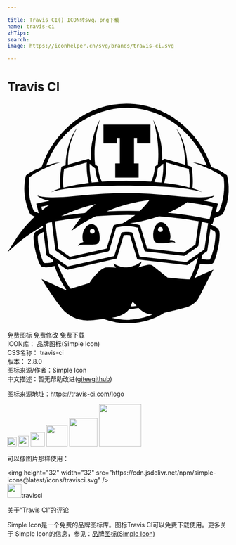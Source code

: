 ```yaml
---

title: Travis CI() ICON转svg、png下载
name: travis-ci
zhTips: 
search: 
image: https://iconhelper.cn/svg/brands/travis-ci.svg

---
```


# Travis CI  <small style="font-size: 60%;font-weight: 100"></small>

<div id="svg" class="svg-wrap">
<svg role="img" viewBox="0 0 24 24" xmlns="http://www.w3.org/2000/svg"><title>Travis CI icon</title><path d="M20.07 9.29v-.02c.01-.04.14-.95-.08-2.24a.16.16 0 0 0-.11-.13l-.35-.1c-.08-2.71-1.2-4-1.23-4.03 1 1.6.99 3.51.97 3.96L17.1 6.1h-.04a.2.2 0 0 0-.04 0h-.03l-.01.01-.03.02-.01.01-.15.14a8.99 8.99 0 0 0-1-4.47c.03.06.8 2.33.53 4.87a3.7 3.7 0 0 1-.26.2.17.17 0 0 0-.07.13 3.9 3.9 0 0 1-.4 1.55 39.29 39.29 0 0 0-5.35 0l-.01-.04a3.88 3.88 0 0 1-.38-1.5c0-.06-.02-.1-.07-.14a3.92 3.92 0 0 1-.27-.2c-.26-2.54.51-4.81.53-4.87a9 9 0 0 0-.99 4.47l-.15-.14-.01-.01-.03-.02-.03-.01h-.04-.04l-2.18.62a7.45 7.45 0 0 1 .97-3.96c-.03.04-1.15 1.32-1.23 4.03l-.35.1a.16.16 0 0 0-.11.13c-.22 1.3-.1 2.2-.09 2.24v.02l-.08.02a5 5 0 0 0-.96.4c.16-.06.32-.1.5-.15a16.12 16.12 0 0 1 2.55-.38l1.02-.08c1.38-.08 2.75-.1 4.13-.1a67.74 67.74 0 0 1 5.16.18 21.88 21.88 0 0 1 2.55.38c.17.04.33.09.5.15a4.9 4.9 0 0 0-.97-.4l-.09-.02zM8.76 8.7a22.58 22.58 0 0 0-2.68.5c-.02-.15-.1-.94.07-2.02l2.46-.7a7.31 7.31 0 0 0 .22 2.22h-.07zm.37-.04v-.08a7 7 0 0 1-.2-1.96c.16.15.38.34.6.5.02.22.08.87.37 1.47l-.77.07zm7.58-.08v.08a29.2 29.2 0 0 0-.77-.07c.3-.6.35-1.25.37-1.48.22-.15.44-.34.6-.5.02.44 0 1.23-.2 1.97zm3.05.62a16.19 16.19 0 0 0-2.67-.5H17l.02-.03a7.2 7.2 0 0 0 .2-2.19l2.46.7a8.1 8.1 0 0 1 .07 2.02zm-2.96 6.04c.7-.02 1.07-.23 1.42-.06 0-.02-.11-.35-.6-.29a1 1 0 0 0 .07-.5c-.07-.81-.53-1.45-1.05-1.44-.51.02-.84.7-.82 1.5.03.81.47.8.98.79zm-.2-1.77a.26.26 0 1 1 0 .53.26.26 0 0 1 0-.53zm-7.84 1.91h.32c.52 0 .94.04.94-.77-.01-.8-.37-1.46-.88-1.46-.52 0-1.02.67-.99 1.48.01.21.04.36.1.47-.46.12-.58.4-.59.41.28-.15.6-.13 1.1-.13zm.45-1.72a.26.26 0 0 1 .01.53.26.26 0 1 1-.01-.53zm14.73-5.2a4.57 4.57 0 0 0-.04-.26l-.06-.27-.02-.06-.05-.04a4.68 4.68 0 0 0-.87-.53c-.25-.11-.5-.22-.76-.31a10.8 10.8 0 0 0-3.56-4.96 9.3 9.3 0 0 0-11.33 0A10.83 10.83 0 0 0 3.7 7l-.75.31c-.3.15-.6.31-.88.53l-.05.04-.02.06a3.02 3.02 0 0 0-.1.53 6.1 6.1 0 0 0-.02 1.57 6.71 6.71 0 0 0 .47 1.78l.06.13.04.06.04.07.03.05.06.03a4 4 0 0 0 .16.08l.16.07.08.04c-.7.65-1.47 1.5-2.14 2.55L0 16.21l1.18-1.03c.02-.02 1-.87 2.66-1.84l.02.19c-.1.05-.63.32-.78.45-.26.21-.27.54-.2 1.16.03.31.15.92.31 1.48.28.97.48 1.14.65 1.18.08.02.19.03.3.03.32 0 .72-.07.99-.14.3.96.75 1.83 1.28 2.6-.03 0-.05 0-.08.02l-1.82-.85-.8-.35.47.73c.04.05.84 1.3 1.5 2.15a3.6 3.6 0 0 0 3.05 1.6c.2 0 .4 0 .6-.03l1.1-.13a7.46 7.46 0 0 0 6.6-.67c.66-.15 1.4-.33 1.76-.43l.2-.05c.51-.12 1.36-.32 1.81-1.22l1.2-2.33.36-.65-.68.3c-.04.01-.9.39-1.34.62-.02 0-.03.02-.05.03.36-.74.54-1.33.6-1.56.26.06.63.05.9.05.13 0 .27-.02.36-.04.17-.05.31-.17.57-1.16.15-.58.26-1.21.28-1.53.06-.64.04-.97-.21-1.19-.13-.1-.5-.3-.7-.4l.01-.07.15.03.18-.65a7.02 7.02 0 0 1 .51-.21l.16-.07.16-.08.06-.03.03-.05.05-.07.03-.06.06-.13a4.09 4.09 0 0 0 .28-.75 6.24 6.24 0 0 0 .17-2.6zM3.68 11.27a27 27 0 0 1 .85-.17c-.26.17-.5.36-.75.55l-.1-.38zm5.9-.28c-.36.25-.76.57-1.15.96-.87.09-1.73.2-2.59.34 1.1-.51 2.37-.98 3.74-1.3zm-1.61 1.46c-.13.15-.24.3-.36.47l-.68.97 1-.66s.64-.43 1.67-.93a46 46 0 0 1 4.26-.12c-.2.16-.41.32-.63.45l-.73.44c-.46.06-.86.17-.88.18a.1.1 0 0 0-.04.01.17.17 0 0 0-.07.1l-.75 2.45-3.98.89-1.26-.88-.36-2.96c.71-.13 1.66-.28 2.8-.4zm5.4.6c.07-.01 1.45-.18 3.08-.74 1.82.14 3.3.36 4.31.54l-.36 2.52-1.26.88-3.98-.45-.74-2.44a.16.16 0 0 0-.11-.11c-.03-.01-.52-.15-1.04-.2h.1zm1.92-2.34c-.23.3-.55.67-.94 1.03a46.5 46.5 0 0 0-3.59.04 17.64 17.64 0 0 1 4.65-1.23l-.12.16zM3.97 17.36c-.2-.2-.56-1.55-.64-2.27-.06-.58-.02-.71.04-.76.07-.06.33-.2.55-.33l.3 2.46c0 .04.03.09.07.11l.62.44.08.25c-.26.07-.78.15-1.02.1zm10.04 4.66l-.38.05h-.27l.23-.51.43.46zm-.71 1.5a5.95 5.95 0 0 1-1.98-.22l.14-.02c.06 0 1.23-.16 1.76-.94h.18l.25-.01c.2-.02.39-.05.58-.09l.06.06c.4.4.9.62 1.43.66-.77.31-1.6.5-2.42.55zm7.29-6.38c-.23.75-.5 1.4-.81 2h-.22c-.24 0-.48-.02-.75-.04l-1.43-.15-1.46-1.16-.06-.05a.6.6 0 0 0-.45-.18c-.2 0-.51.08-1.26.3.39-.29.4-.66.4-.66s-.56.51-1.44.62c-.89.12-1.58-.42-1.58-.42.03.09.07.3.27.48a6.6 6.6 0 0 0-1.05-.04c-.54.03-1.3.86-1.85 1.69l-2.04.62c-.9-1.23-1.34-2.5-1.38-2.63l-.05-.15.23.16.56.4.2.13c.02.02.05.03.09.03h.04l5.2-1.17c.07 0 .11-.05.13-.1l.74-2.46a2.45 2.45 0 0 1 .68 0l.76 2.53c.02.06.08.1.15.11l.35.04 4.89.56c.04 0 .08 0 .12-.03l.49-.34.45-.32.17-.12-.09.35zm-1.16.12l-5.08-.58-.76-2.51a.17.17 0 0 0-.13-.12 3.34 3.34 0 0 0-.5-.05c-.14 0-.3.02-.5.05a.17.17 0 0 0-.12.12l-.75 2.45-5.04 1.12-2-1.4-.4-3.18.26-.15.42-.08.37 3c0 .05.03.1.07.12l1.38.96c.02.02.06.03.09.03h.04l4.15-.92.04-.02a.16.16 0 0 0 .08-.1l.75-2.46c.2-.05.7-.17 1.16-.17.45 0 .96.12 1.17.17l.74 2.46c.02.07.08.11.14.12l4.15.47c.04 0 .08 0 .12-.03l1.37-.96a.17.17 0 0 0 .07-.11l.37-2.58.69.15-.41 2.84-1.95 1.36zm3.07-3.3c.06.05.1.18.05.79a6.93 6.93 0 0 1-.57 2.25c-.21.04-.66 0-.93-.07l.1-.47.47-.33a.16.16 0 0 0 .07-.11l.34-2.34.47.28zm-.57-1.33c-.73-.16-2.33-.48-4.52-.7.72-.3 1.45-.68 2.1-1.15 1.3.18 2.26.38 2.78.5l-.36 1.35zm1.53-2.66a7.05 7.05 0 0 1-.43 1.63l-.05.1-.02.04-.07.04-.15.06-.15.07.26-.97a25.1 25.1 0 0 0-1.59-.34l.1-.02a4.3 4.3 0 0 0 .86-.32.9.9 0 0 0 .24-.19c-.96.32-2.96.17-4.73 0a48.05 48.05 0 0 0-4.87-.29c-1.64 0-3.26.12-4.88.28-1.77.19-3.76.33-4.73.01.07.08.16.14.25.19l.27.14a4.47 4.47 0 0 0 .8.23c-.87.16-1.38.3-1.44.31l.27 1.02-.02.02-.28-.13-.15-.07-.07-.04-.02-.04-.05-.1a5.3 5.3 0 0 1-.43-1.63 7.16 7.16 0 0 1 .01-1.87c.22-.18.46-.34.71-.5a16.84 16.84 0 0 1 2.21-1l.47-.16a10.27 10.27 0 0 0-1.58.38A9.47 9.47 0 0 1 12.92.55c3.8 0 7.27 2.47 8.72 6.27a12.29 12.29 0 0 0-1.57-.38 22.77 22.77 0 0 1 1.81.73c.29.13.58.28.85.44.26.14.5.3.72.49l.03.17.02.24a7.2 7.2 0 0 1-.04 1.46zm-11.6-5.55h-1.44V2.38h5.1v2.04h-1.45v-.6h-.33v2.76h.5v1.54H11.7V6.58h.5V3.82h-.33v.6z"/></svg>
</div>
<detail full-name='travis-ci'></detail>

<div class="detail-page">
<p>
<span><span class="badge-success badge">免费图标</span> <span class="badge-success badge">免费修改</span>  <span class="badge-success badge">免费下载</span> </span>
<br/>
<span>
ICON库：
<span class="badge-secondary badge">品牌图标(Simple Icon)</span> 
</span>
<br/>
<span>
CSS名称：
<span class="badge-secondary badge">travis-ci</span> 
</span>

<br/>
<span>
版本：
<span class="badge-secondary badge">2.8.0</span> 
</span>
<br/>
<span>图标来源/作者：<span class="badge-light badge">Simple Icon</span></span> 
<br/>
<span class="zh-detail">中文描述：暂无<span class="help-link"><span>帮助改进</span>(<a href="https://gitee.com/liuwave/icon-helper/edit/master/json/brands/travis-ci.json" target="_blank" rel="noopener noreferrer">gitee</a><a href="https://github.com/liuwave/icon-helper/edit/master/json/brands/travis-ci.json" target="_blank" rel="noopener noreferrer">github</a></span>)</span><br/>
</p>
</div><div class="description description alert alert-light"><p>图标来源地址：<a href="https://travis-ci.com/logo" target="_blank" rel="noopener noreferrer">https://travis-ci.com/logo</a></p></div>
<div class="alert alert-dark">
<img height="21" width="21" src="https://cdn.jsdelivr.net/npm/simple-icons@latest/icons/travisci.svg" />
<img height="24" width="24" src="https://cdn.jsdelivr.net/npm/simple-icons@latest/icons/travisci.svg" />
<img height="32" width="32" src="https://cdn.jsdelivr.net/npm/simple-icons@latest/icons/travisci.svg" />
<img height="48" width="48" src="https://cdn.jsdelivr.net/npm/simple-icons@latest/icons/travisci.svg" />
<img height="64" width="64" src="https://cdn.jsdelivr.net/npm/simple-icons@latest/icons/travisci.svg" />
<img height="96" width="96" src="https://cdn.jsdelivr.net/npm/simple-icons@latest/icons/travisci.svg" />

</div>
<div>
  <p>可以像图片那样使用：    
  </p>
  <div class="alert alert-primary" style="font-size: 14px">
    &lt;img height="32" width="32" src="https://cdn.jsdelivr.net/npm/simple-icons@latest/icons/travisci.svg" /&gt;
    <copy-btn content='<img height="32" width="32" src="https://cdn.jsdelivr.net/npm/simple-icons@latest/icons/travisci.svg" />'></copy-btn>
  </div>
  <div class="alert alert-secondary">
    <img height="32" width="32" src="https://cdn.jsdelivr.net/npm/simple-icons@latest/icons/travisci.svg" />travisci
    <copy-btn content="travisci" btn-title="复制图标名称"></copy-btn>
  </div>
</div>

<Vssue title="关于“Travis CI”的评论" >关于“Travis CI”的评论</Vssue>


<div><p>Simple Icon是一个免费的品牌图标库。图标Travis CI可以免费下载使用。更多关于  Simple Icon的信息，参见：<a target="_blank" href="https://iconhelper.cn/brands.html">品牌图标(Simple Icon)</a>
</p></div>
